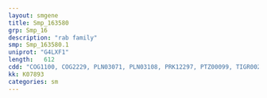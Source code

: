 ```yaml
---
layout: smgene
title: Smp_163580
grp: Smp_16
description: "rab family"
smp: Smp_163580.1
uniprot: "G4LXF1"
length:   612
cdd: "COG1100, COG2229, PLN03071, PLN03108, PRK12297, PTZ00099, TIGR00231, cd01861, cl21455, pfam00071, pfam08477, smart00175, smart00176"
kk: K07893
categories: sm
---
```

